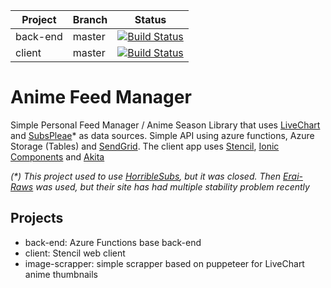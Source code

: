 |Project|Branch|Status|
|---|---|---|
|back-end|master|[![Build Status](https://dev.azure.com/afonseca0311/Anime%20Feed%20Manager/_apis/build/status/xxnickles.anime-feed-manager?branchName=master)](https://dev.azure.com/afonseca0311/Anime%20Feed%20Manager/_build/latest?definitionId=4&branchName=master)|
|client|master|[![Build Status](https://dev.azure.com/afonseca0311/Anime%20Feed%20Manager/_apis/build/status/anime-feed-manager%20client?branchName=master)](https://dev.azure.com/afonseca0311/Anime%20Feed%20Manager/_build/latest?definitionId=5&branchName=master)

Anime Feed Manager
=================

Simple Personal Feed Manager / Anime Season Library that uses [LiveChart](https://www.livechart.me/) and [SubsPleae](https://subsplease.org/schedule/)*  as data sources. Simple API using azure functions, Azure Storage (Tables) and [SendGrid](https://sendgrid.com). The client app uses [Stencil](https://stenciljs.com/), [Ionic Components](https://ionicframework.com/docs/components) and [Akita](https://netbasal.gitbook.io/akita/)

_(*) This project used to use [HorribleSubs](https://horriblesubs.info/), but it was closed. Then [Erai-Raws](https://spa.erai-raws.info/) was used, but their site has had multiple stability problem recently_

## Projects

- back-end: Azure Functions base back-end
- client: Stencil web client
- image-scrapper: simple scrapper based on puppeteer for LiveChart anime thumbnails
